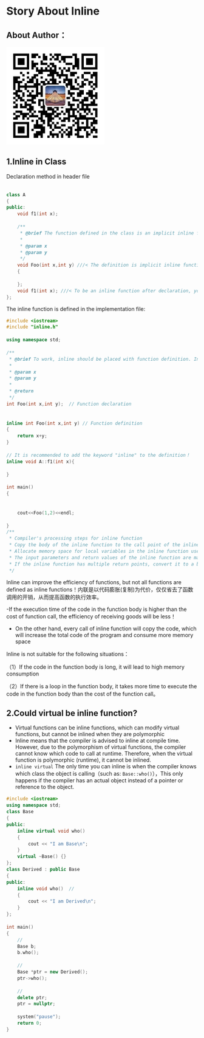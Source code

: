 # Story About Inline

## About Author：



![](../img/wechat.jpg)

## 1.Inline in Class

Declaration method in header file


```c++

class A
{
public:
    void f1(int x); 

    /**
     * @brief The function defined in the class is an implicit inline function. If you want to be an inline function, you must add the inline keyword at the implementation (definition)
     *
     * @param x
     * @param y
     */
    void Foo(int x,int y) ///< The definition is implicit inline function
    {
    
    };
    void f1(int x); ///< To be an inline function after declaration, you must add the inline keyword to the definition  
};
```

The inline function is defined in the implementation file:


```c++
#include <iostream>
#include "inline.h"

using namespace std;

/**
 * @brief To work, inline should be placed with function definition. Inline is a kind of "keyword for implementation, not for declaration"
 *
 * @param x
 * @param y
 *
 * @return 
 */
int Foo(int x,int y);  // Function declaration


inline int Foo(int x,int y) // Function definition
{
    return x+y;
}

// It is recommended to add the keyword "inline" to the definition！
inline void A::f1(int x){

}

int main()
{

    
    cout<<Foo(1,2)<<endl;

}
/**
 * Compiler's processing steps for inline function
 * Copy the body of the inline function to the call point of the inline function;
 * Allocate memory space for local variables in the inline function used
 * The input parameters and return values of the inline function are mapped to the local variable space of the calling method
 * If the inline function has multiple return points, convert it to a branch at the end of the inline function code block (using goto)
 */

```

Inline can improve the efficiency of functions, but not all functions are defined as inline functions！内联是以代码膨胀(复制)为代价，仅仅省去了函数调用的开销，从而提高函数的执行效率。

-If the execution time of the code in the function body is higher than the cost of function call, the efficiency of receiving goods will be less！

- On the other hand, every call of inline function will copy the code, which will increase the total code of the program and consume more memory space

Inline is not suitable for the following situations：

（1）If the code in the function body is long, it will lead to high memory consumption

（2）If there is a loop in the function body, it takes more time to execute the code in the function body than the cost of the function call。

## 2.Could virtual be inline function?

- Virtual functions can be inline functions, which can modify virtual functions, but cannot be inlined when they are polymorphic
- Inline means that the compiler is advised to inline at compile time. However, due to the polymorphism of virtual functions, the compiler cannot know which code to call at runtime. Therefore, when the virtual function is polymorphic (runtime), it cannot be inlined.
- `inline virtual` The only time you can inline is when the compiler knows which class the object is calling（such as: `Base::who()`），This only happens if the compiler has an actual object instead of a pointer or reference to the object.

```c++
#include <iostream>  
using namespace std;
class Base
{
public:
    inline virtual void who()
    {
        cout << "I am Base\n";
    }
    virtual ~Base() {}
};
class Derived : public Base
{
public:
    inline void who()  //
    {
        cout << "I am Derived\n";
    }
};

int main()
{
    // 
    Base b;
    b.who();

    // 
    Base *ptr = new Derived();
    ptr->who();

    // 
    delete ptr;
    ptr = nullptr;

    system("pause");
    return 0;
} 
```



